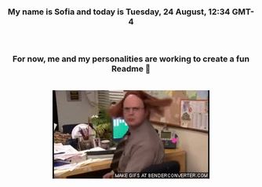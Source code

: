 


<div align="center">
<h3 >My name is Sofia and today is Tuesday, 24 August, 12:34 GMT-4</h3><br>
<h3 >For now, me and my personalities are working to create a fun Readme 👋
</h3><br>
<img src='img/dwight.gif' alt='working...'/>
</div>
